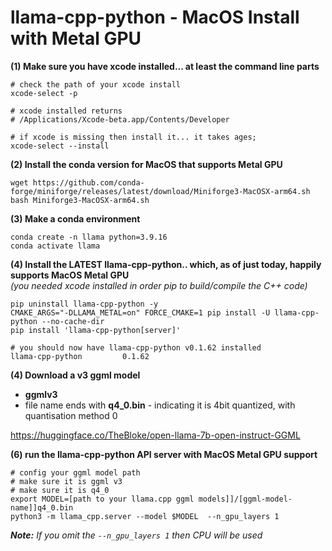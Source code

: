 
# llama-cpp-python - MacOS Install with Metal GPU


**(1) Make sure you have xcode installed... at least the command line parts**
```
# check the path of your xcode install 
xcode-select -p

# xcode installed returns
# /Applications/Xcode-beta.app/Contents/Developer

# if xcode is missing then install it... it takes ages;
xcode-select --install
```

**(2) Install the conda version for MacOS that supports Metal GPU**
```
wget https://github.com/conda-forge/miniforge/releases/latest/download/Miniforge3-MacOSX-arm64.sh
bash Miniforge3-MacOSX-arm64.sh
```

**(3) Make a conda environment**
```
conda create -n llama python=3.9.16
conda activate llama
```

**(4) Install the LATEST llama-cpp-python.. which, as of just today, happily supports MacOS Metal GPU**  
    *(you needed xcode installed in order pip to build/compile the C++ code)*
```
pip uninstall llama-cpp-python -y
CMAKE_ARGS="-DLLAMA_METAL=on" FORCE_CMAKE=1 pip install -U llama-cpp-python --no-cache-dir
pip install 'llama-cpp-python[server]'

# you should now have llama-cpp-python v0.1.62 installed
llama-cpp-python         0.1.62      

```

**(4) Download a v3 ggml model**
 - **ggmlv3**
 - file name ends with **q4_0.bin** - indicating it is 4bit quantized, with quantisation method 0

https://huggingface.co/TheBloke/open-llama-7b-open-instruct-GGML


**(6) run the llama-cpp-python API server with MacOS Metal GPU support**
```
# config your ggml model path
# make sure it is ggml v3
# make sure it is q4_0
export MODEL=[path to your llama.cpp ggml models]]/[ggml-model-name]]q4_0.bin
python3 -m llama_cpp.server --model $MODEL  --n_gpu_layers 1
```

***Note:** If you omit the `--n_gpu_layers 1` then CPU will be used*


